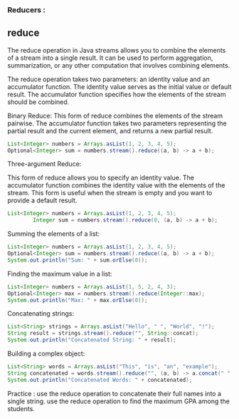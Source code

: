 ###   Reducers : 

reduce
---------------------------------------------- 

The reduce operation in Java streams allows you to combine the elements of a stream into a single result.
It can be used to perform aggregation, summarization, or any other
computation that involves combining elements.

The reduce operation takes two parameters: an identity value and an accumulator function. 
The identity value serves as the initial value or default result.
The accumulator function specifies how the elements of the stream should be combined.


Binary Reduce: This form of reduce combines the elements of the stream pairwise. 
The accumulator function takes two parameters
representing the partial result and the current element,
and returns a new partial result.

```java
List<Integer> numbers = Arrays.asList(1, 2, 3, 4, 5);
Optional<Integer> sum = numbers.stream().reduce((a, b) -> a + b);

```



Three-argument Reduce:

This form of reduce allows you to specify an identity value.
The accumulator function combines the identity value with the elements of the stream. 
This form is useful when the stream is empty and you want to provide a default result.

```java
List<Integer> numbers = Arrays.asList(1, 2, 3, 4, 5);
        Integer sum = numbers.stream().reduce(0, (a, b) -> a + b);

```


Summing the elements of a list:

```java
List<Integer> numbers = Arrays.asList(1, 2, 3, 4, 5);
Optional<Integer> sum = numbers.stream().reduce((a, b) -> a + b);
System.out.println("Sum: " + sum.orElse(0));

```

Finding the maximum value in a list:

```java
List<Integer> numbers = Arrays.asList(1, 5, 2, 4, 3);
Optional<Integer> max = numbers.stream().reduce(Integer::max);
System.out.println("Max: " + max.orElse(0));

```

Concatenating strings:
```java
List<String> strings = Arrays.asList("Hello", " ", "World", "!");
String result = strings.stream().reduce("", String::concat);
System.out.println("Concatenated String: " + result);

```

Building a complex object:
```java
List<String> words = Arrays.asList("This", "is", "an", "example");
String concatenated = words.stream().reduce("", (a, b) -> a.concat(" " + b));
System.out.println("Concatenated Words: " + concatenated);

```



Practice :
use the reduce operation to concatenate their full names into a single string.
use the reduce operation to find the maximum GPA among the students.
